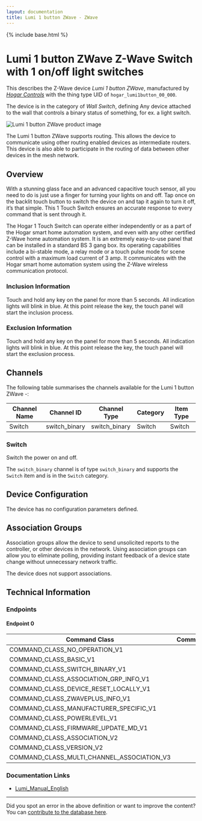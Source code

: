```yaml
---
layout: documentation
title: Lumi 1 button ZWave - ZWave
---
```


{% include base.html %}

# Lumi 1 button ZWave Z-Wave Switch with 1 on/off light switches
This describes the Z-Wave device *Lumi 1 button ZWave*, manufactured by *[Hogar Controls](http://hogarcontrols.com/)* with the thing type UID of ```hogar_lumi1button_00_000```.

The device is in the category of *Wall Switch*, defining Any device attached to the wall that controls a binary status of something, for ex. a light switch.

![Lumi 1 button ZWave product image](https://opensmarthouse.org/zwavedatabase/1178/image/)


The Lumi 1 button ZWave supports routing. This allows the device to communicate using other routing enabled devices as intermediate routers.  This device is also able to participate in the routing of data between other devices in the mesh network.

## Overview

With a stunning glass face and an advanced capacitive touch sensor, all you need to do is just use a finger for turning your lights on and off. Tap once on the backlit touch button to switch the device on and tap it again to turn it off, it’s that simple. This 1 Touch Switch ensures an accurate response to every command that is sent through it.  
  
The Hogar 1 Touch Switch can operate either independently or as a part of the Hogar smart home automation system, and even with any other certified Z-Wave home automation system. It is an extremely easy-to-use panel that can be installed in a standard BS 3 gang box. Its operating capabilities include a bi-stable mode, a relay mode or a touch pulse mode for scene control with a maximum load current of 3 amp. It communicates with the Hogar smart home automation system using the Z-Wave wireless communication protocol.

### Inclusion Information

Touch and hold any key on the panel for more than 5 seconds. All indication lights will blink in blue. At this point release the key, the touch panel will start the inclusion process.

### Exclusion Information

Touch and hold any key on the panel for more than 5 seconds. All indication lights will blink in blue. At this point release the key, the touch panel will start the exclusion process.

## Channels

The following table summarises the channels available for the Lumi 1 button ZWave -:

| Channel Name | Channel ID | Channel Type | Category | Item Type |
|--------------|------------|--------------|----------|-----------|
| Switch | switch_binary | switch_binary | Switch | Switch | 

### Switch
Switch the power on and off.

The ```switch_binary``` channel is of type ```switch_binary``` and supports the ```Switch``` item and is in the ```Switch``` category.



## Device Configuration

The device has no configuration parameters defined.

## Association Groups

Association groups allow the device to send unsolicited reports to the controller, or other devices in the network. Using association groups can allow you to eliminate polling, providing instant feedback of a device state change without unnecessary network traffic.

The device does not support associations.
## Technical Information

### Endpoints

#### Endpoint 0

| Command Class | Comment |
|---------------|---------|
| COMMAND_CLASS_NO_OPERATION_V1| |
| COMMAND_CLASS_BASIC_V1| |
| COMMAND_CLASS_SWITCH_BINARY_V1| |
| COMMAND_CLASS_ASSOCIATION_GRP_INFO_V1| |
| COMMAND_CLASS_DEVICE_RESET_LOCALLY_V1| |
| COMMAND_CLASS_ZWAVEPLUS_INFO_V1| |
| COMMAND_CLASS_MANUFACTURER_SPECIFIC_V1| |
| COMMAND_CLASS_POWERLEVEL_V1| |
| COMMAND_CLASS_FIRMWARE_UPDATE_MD_V1| |
| COMMAND_CLASS_ASSOCIATION_V2| |
| COMMAND_CLASS_VERSION_V2| |
| COMMAND_CLASS_MULTI_CHANNEL_ASSOCIATION_V3| |

### Documentation Links

* [Lumi_Manual_English](https://opensmarthouse.org/zwavedatabase/1178/User-Manual-Switch4-V1-0.pdf)

---

Did you spot an error in the above definition or want to improve the content?
You can [contribute to the database here](https://opensmarthouse.org/zwavedatabase/1178).
